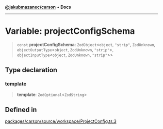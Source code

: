 [**@jakubmazanec/carson**](../README.md) • **Docs**

---

# Variable: projectConfigSchema

> `const` **projectConfigSchema**: `ZodObject`\<`object`, `"strip"`, `ZodUnknown`,
> `objectOutputType`\<`object`, `ZodUnknown`, `"strip"`\>, `objectInputType`\<`object`,
> `ZodUnknown`, `"strip"`\>\>

## Type declaration

### template

> **template**: `ZodOptional`\<`ZodString`\>

## Defined in

[packages/carson/source/workspace/ProjectConfig.ts:3](https://github.com/jakubmazanec/tools/blob/6ed2cc9bf798455a62cfc34def34fef748169fa2/packages/carson/source/workspace/ProjectConfig.ts#L3)
